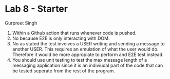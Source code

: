 # Lab 8 - Starter
Gurpreet Singh
1. Within a Github action that runs whenever code is pushed.
2. No because E2E is only interacting with DOM.
3. No as stated the test involves a USER writing and sending a message to another USER. This requires an emulation of what the user would do. Therefore it would be more appropiate to perform and E2E test instead.
4. You should use unit testing to test the max message length of a messaging application since it is an indiviudal part of the code that can be tested seperate from the rest of the program.
